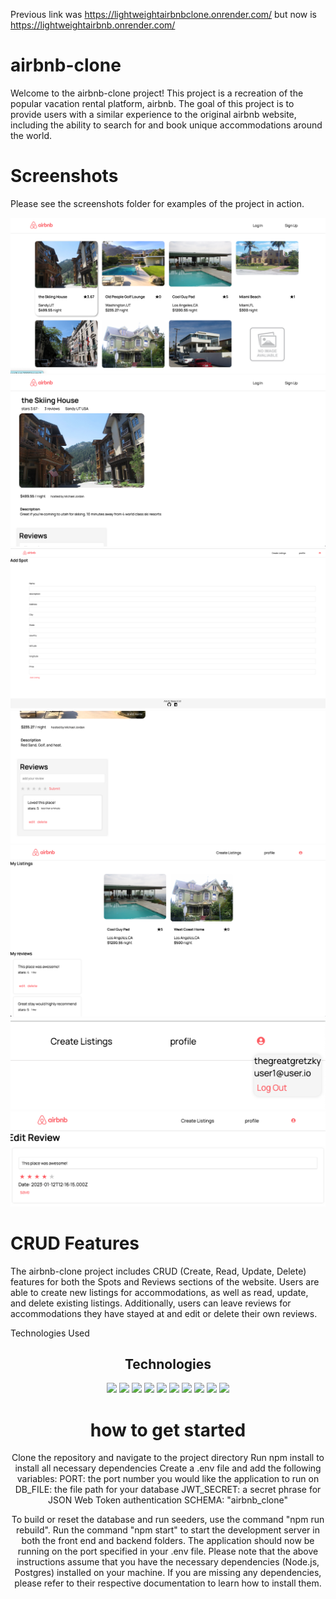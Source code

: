 Previous link was https://lightweightairbnbclone.onrender.com/ but now is https://lightweightairbnb.onrender.com/
<h1>airbnb-clone </h1>

<p>
Welcome to the airbnb-clone project! This project is a recreation of the popular vacation rental platform, airbnb. The goal of this project is to provide users with a similar experience to the original airbnb website, including the ability to search for and book unique accommodations around the world.
</p>

<h1>Screenshots</h1>
<p>Please see the screenshots folder for examples of the project in action.</p>

![spots](./spots.png)
![spot](spot.png)
![addSpot](addSpot.png)
![spotReview](spotReview.png)
![profile](profile.png)
![menu](menu.png)
![editReview](editReview.png)


<p></p>
<h1>CRUD Features</h1>
The airbnb-clone project includes CRUD (Create, Read, Update, Delete) features for both the Spots and Reviews sections of the website. Users are able to create new listings for accommodations, as well as read, update, and delete existing listings. Additionally, users can leave reviews for accommodations they have stayed at and edit or delete their own reviews.

Technologies Used

<h2 align=center>Technologies</h2>
<div align=center>
  <img src="https://cdn.jsdelivr.net/gh/devicons/devicon/icons/javascript/javascript-original.svg" style=width:50px />
  <img src="https://cdn.jsdelivr.net/gh/devicons/devicon/icons/react/react-original.svg" style=width:50px />
  <img src="https://cdn.jsdelivr.net/gh/devicons/devicon/icons/redux/redux-original.svg" style=width:50px /> 
  <img src="https://cdn.jsdelivr.net/gh/devicons/devicon/icons/nodejs/nodejs-original.svg" style=width:50px /> 
  <img src="https://cdn.jsdelivr.net/gh/devicons/devicon/icons/express/express-original.svg" style=width:50px;background-color:#ffffff /> 
  <img src="https://cdn.jsdelivr.net/gh/devicons/devicon/icons/postgresql/postgresql-original.svg" style=width:50px /> 
  <img src="https://cdn.jsdelivr.net/gh/devicons/devicon/icons/sequelize/sequelize-original.svg" style=width:50px />
  <img src="https://cdn.jsdelivr.net/gh/devicons/devicon/icons/css3/css3-original.svg" style=width:50px />
  <img src="https://cdn.jsdelivr.net/gh/devicons/devicon/icons/html5/html5-original.svg" style=width:50px />
  <img src="https://cdn.jsdelivr.net/gh/devicons/devicon/icons/git/git-original.svg" style=width:50px /> 
  <div align=center>
</div>


<h1>how to get started </h1>

<p>Clone the repository and navigate to the project directory
Run npm install to install all necessary dependencies
Create a .env file and add the following variables:
PORT: the port number you would like the application to run on
DB_FILE: the file path for your database
JWT_SECRET: a secret phrase for JSON Web Token authentication
SCHEMA: "airbnb_clone"</p>

<p>To build or reset the database and run seeders, use the command "npm run rebuild". Run the command "npm start" to start the development server in both the front end and backend folders. 
The application should now be running on the port specified in your .env file.
Please note that the above instructions assume that you have the necessary dependencies (Node.js, Postgres) installed on your machine. If you are missing any dependencies, please refer to their respective documentation to learn how to install them. </p>
